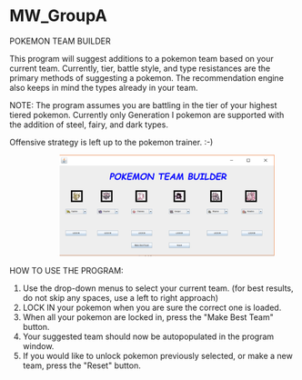 # MW_GroupA

POKEMON TEAM BUILDER

This program will suggest additions to a pokemon team based on your current team. Currently, tier, battle style, and type resistances
are the primary methods of suggesting a pokemon. The recommendation engine also keeps in mind the types already in your team. 

NOTE: The program assumes you are battling in the tier of your highest tiered pokemon. Currently only Generation I pokemon are supported
with the addition of steel, fairy, and dark types.

Offensive strategy is left up to the pokemon trainer. :-)

<p align="center">
  <img style="padding-left: 10%" src="PROGRAM_PREVIEW_DEFAULTBESTTEAM.PNG" width="75%" title="Prototype GUI Preview">
</p>

HOW TO USE THE PROGRAM:
1) Use the drop-down menus to select your current team. (for best results, do not skip any spaces, use a left to right approach)
2) LOCK IN your pokemon when you are sure the correct one is loaded.
3) When all your pokemon are locked in, press the "Make Best Team" button. 
4) Your suggested team should now be autopopulated in the program window. 
5) If you would like to unlock pokemon previously selected, or make a new team, press the "Reset" button.
